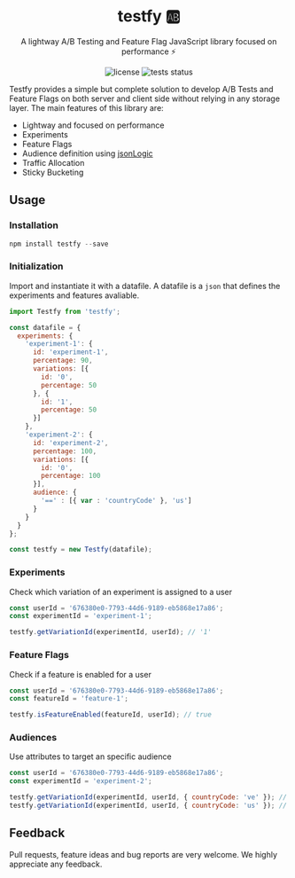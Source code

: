 <h1 align="center">
  testfy 🆎
</h1>

<p align="center">
  A lightway A/B Testing and Feature Flag JavaScript library focused on performance ⚡️
</p>
<p align="center">
  <img alt="license" src="https://img.shields.io/badge/license-MIT-blue.svg">
  <img alt="tests status" src="https://github.com/andresz1/size-limit-action/workflows/test/badge.svg">
</p>

Testfy provides a simple but complete solution to develop A/B Tests and Feature Flags on both server and client side without relying in any storage layer. The main features of this library are:
- Lightway and focused on performance
- Experiments
- Feature Flags
- Audience definition using [jsonLogic](http://jsonlogic.com/)
- Traffic Allocation
- Sticky Bucketing


## Usage

### Installation
```js
npm install testfy --save
```

### Initialization
Import and instantiate it with a datafile. A datafile is a `json` that defines the experiments and features avaliable.
```js
import Testfy from 'testfy';

const datafile = {
  experiments: {
    'experiment-1': {
      id: 'experiment-1',
      percentage: 90,
      variations: [{
        id: '0',
        percentage: 50
      }, {
        id: '1',
        percentage: 50
      }]
    },
    'experiment-2': {
      id: 'experiment-2',
      percentage: 100,
      variations: [{
        id: '0',
        percentage: 100
      }],
      audience: {
        '==' : [{ var : 'countryCode' }, 'us']
      }
    }
  }
};

const testfy = new Testfy(datafile);
```

### Experiments
Check which variation of an experiment is assigned to a user
```js
const userId = '676380e0-7793-44d6-9189-eb5868e17a86';
const experimentId = 'experiment-1';

testfy.getVariationId(experimentId, userId); // '1'
```

### Feature Flags
Check if a feature is enabled for a user
```js
const userId = '676380e0-7793-44d6-9189-eb5868e17a86';
const featureId = 'feature-1';

testfy.isFeatureEnabled(featureId, userId); // true
```

### Audiences
Use attributes to target an specific audience
```js
const userId = '676380e0-7793-44d6-9189-eb5868e17a86';
const experimentId = 'experiment-2';

testfy.getVariationId(experimentId, userId, { countryCode: 've' }); // null
testfy.getVariationId(experimentId, userId, { countryCode: 'us' }); // '0'
```

## Feedback

Pull requests, feature ideas and bug reports are very welcome. We highly appreciate any feedback.
